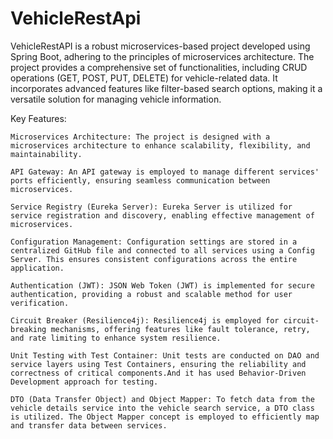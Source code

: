 # VehicleRestApi
VehicleRestAPI is a robust microservices-based project developed using Spring Boot, adhering to the principles of microservices architecture. The project provides a comprehensive set of functionalities, including CRUD operations (GET, POST, PUT, DELETE) for vehicle-related data. It incorporates advanced features like filter-based search options, making it a versatile solution for managing vehicle information.

Key Features:

    Microservices Architecture: The project is designed with a microservices architecture to enhance scalability, flexibility, and maintainability.

    API Gateway: An API gateway is employed to manage different services' ports efficiently, ensuring seamless communication between microservices.

    Service Registry (Eureka Server): Eureka Server is utilized for service registration and discovery, enabling effective management of microservices.

    Configuration Management: Configuration settings are stored in a centralized GitHub file and connected to all services using a Config Server. This ensures consistent configurations across the entire application.

    Authentication (JWT): JSON Web Token (JWT) is implemented for secure authentication, providing a robust and scalable method for user verification.

    Circuit Breaker (Resilience4j): Resilience4j is employed for circuit-breaking mechanisms, offering features like fault tolerance, retry, and rate limiting to enhance system resilience.

    Unit Testing with Test Container: Unit tests are conducted on DAO and service layers using Test Containers, ensuring the reliability and correctness of critical components.And it has used Behavior-Driven Development approach for testing.

    DTO (Data Transfer Object) and Object Mapper: To fetch data from the vehicle details service into the vehicle search service, a DTO class is utilized. The Object Mapper concept is employed to efficiently map and transfer data between services.
